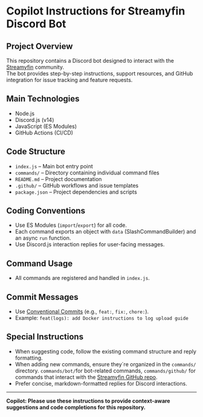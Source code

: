 # Copilot Instructions for Streamyfin Discord Bot

## Project Overview

This repository contains a Discord bot designed to interact with the [Streamyfin](https://github.com/streamyfin/streamyfin) community.  
The bot provides step-by-step instructions, support resources, and GitHub integration for issue tracking and feature requests.

## Main Technologies

- Node.js
- Discord.js (v14)
- JavaScript (ES Modules)
- GitHub Actions (CI/CD)

## Code Structure

- `index.js` – Main bot entry point
- `commands/` – Directory containing individual command files
- `README.md` – Project documentation
- `.github/` – GitHub workflows and issue templates
- `package.json` – Project dependencies and scripts

## Coding Conventions

- Use ES Modules (`import`/`export`) for all code.
- Each command exports an object with `data` (SlashCommandBuilder) and an async `run` function.
- Use Discord.js interaction replies for user-facing messages.

## Command Usage

- All commands are registered and handled in `index.js`.

## Commit Messages

- Use [Conventional Commits](https://www.conventionalcommits.org/en/v1.0.0/) (e.g., `feat:`, `fix:`, `chore:`).
- Example: `feat(logs): add Docker instructions to log upload guide`

## Special Instructions

- When suggesting code, follow the existing command structure and reply formatting.
- When adding new commands, ensure they´re organized in the `commands/` directory. `commands/bot/`for bot-related commands, `commands/github/` for commands that interact with the [Streamyfin GitHub repo](https://github.com/streamyfin/streamyfin).
- Prefer concise, markdown-formatted replies for Discord interactions.

---

**Copilot: Please use these instructions to provide context-aware suggestions and code completions for this repository.**
